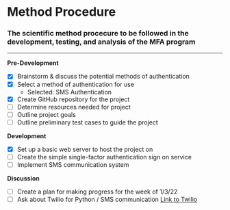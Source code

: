
# Method Procedure

### The scientific method procecure to be followed in the development, testing, and analysis of the MFA program

***

**Pre-Development**

- [x] Brainstorm & discuss the potential methods of authentication
- [x] Select a method of authentication for use
  + Selected: SMS Authentication
- [x] Create GitHub repository for the project
- [ ] Determine resources needed for project
- [ ] Outline project goals 
- [ ] Outline preliminary test cases to guide the project

**Development**

- [x] Set up a basic web server to host the project on
- [ ] Create the simple single-factor authentication sign on service
- [ ] Implement SMS communication system

**Discussion**

- [ ] Create a plan for making progress for the week of 1/3/22
- [ ] Ask about Twilio for Python / SMS communication [Link to Twilio](https://www.twilio.com/docs/sms/send-messages)
